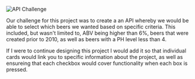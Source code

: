 ![API](https://user-images.githubusercontent.com/88447652/145730190-6075b123-3008-4abf-8d79-72da6cd5879f.png)
Challenge

Our challenge for this project was to create a an API whereby we would be able to select which beers we wanted based on specific criteria. This included, but wasn't limited to, ABV being higher than 6%, beers that were created prior to 2010, as well as beers with a PH level less than 4.



If I were to continue designing this project I would add it so that individual cards would link you to specific information about the project, as well as ensureing that each checkbox would cover functionality when each box is pressed. 
